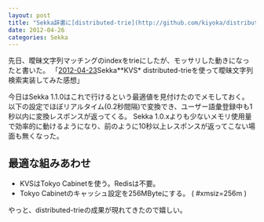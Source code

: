 ```yaml
---
layout: post
title: "Sekka辞書に[distributed-trie](http://github.com/kiyoka/distributed-trie)を利用する際の最適値を見付けた"
date: 2012-04-26
categories: Sekka
---
```


先日、曖昧文字列マッチングのindexをtrieにしたが、モッサリした動きになったと書いた。
 「[2012-04-23](2012-04-23-post.md)Sekka**KVS* distributed-trieを使って曖昧文字列検索実装してみた感想」

今日はSekka 1.1.0はこれで行けるという最適値を見付けたのでメモしておく。
以下の設定でほぼリアルタイム(0.2秒間隔)で変換でき、ユーザー語彙登録中も1秒以内に変換レスポンスが返ってくる。
Sekka 1.0.xよりも少ないメモリ使用量で効率的に動けるようになり、前のように10秒以上レスポンスが返ってこない場面も無くなった。

## 最適な組みあわせ
- KVSはTokyo Cabinetを使う。Redisは不要。
- Tokyo Cabinetのキャッシュ設定を256MByteにする。 ( #xmsiz=256m )

やっと、distributed-trieの成果が現れてきたので嬉しい。
